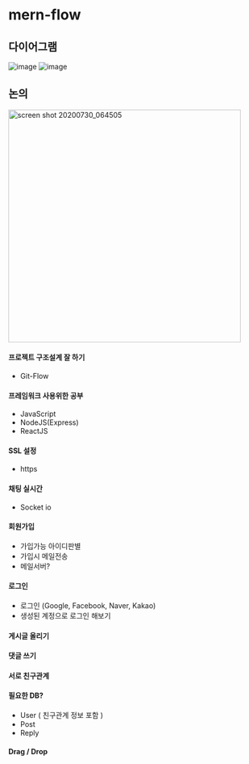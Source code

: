 # mern-flow

## 다이어그램
![image](https://user-images.githubusercontent.com/58670931/89399482-827e7280-d74d-11ea-8572-554f60257205.png)
![image](https://drive.google.com/uc?export=view&id=12Zzqrko5rRS47RJA832w7Uc8tbrujLCd)

## 논의
<img width="461" alt="screen shot 20200730_064505" src="https://user-images.githubusercontent.com/58670931/88857042-83d10c00-d230-11ea-99ad-095751cea33a.jpg">

#### 프로젝트 구조설계 잘 하기
- Git-Flow

#### 프레임워크 사용위한 공부
- JavaScript
- NodeJS(Express)
- ReactJS

#### SSL 설정
- https

#### 채팅 실시간
- Socket io 

#### 회원가입
- 가입가능 아이디판별
- 가입시 메일전송
- 메일서버?

#### 로그인
- 로그인 (Google, Facebook, Naver, Kakao)
- 생성된 계정으로 로그인 해보기

#### 게시글 올리기

#### 댓글 쓰기

#### 서로 친구관계

#### 필요한 DB?
- User ( 친구관계 정보 포함 )
- Post
- Reply

#### Drag / Drop
